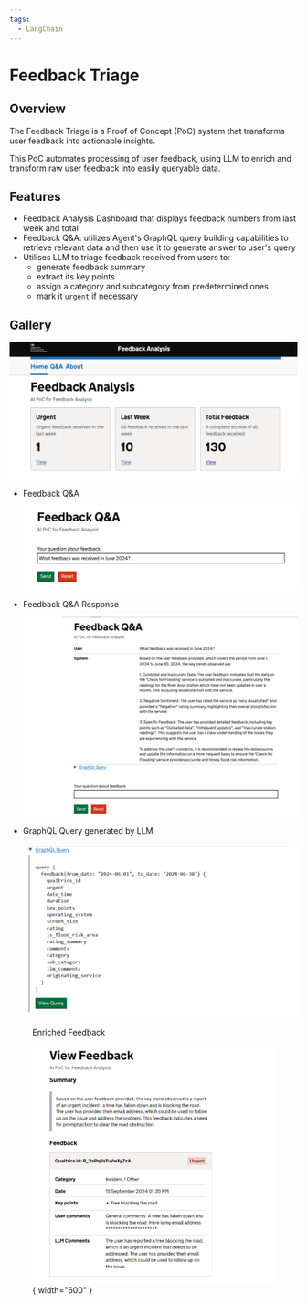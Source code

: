 ```yaml
---
tags:
  - LangChain
---
```


# Feedback Triage

## Overview

The Feedback Triage is a Proof of Concept (PoC) system that transforms user feedback into actionable insights.

This PoC automates processing of user feedback, using LLM to enrich and transform raw user feedback into easily queryable data.

## Features

- Feedback Analysis Dashboard that displays feedback numbers from last week and total
- Feedback Q&A: utilizes Agent's GraphQL query building capabilities to retrieve relevant data and then use it to generate answer to user's query
- Utilises LLM to triage feedback received from users to:
    - generate feedback summary
    - extract its key points
    - assign a category and subcategory from predetermined ones
    - mark it `urgent` if necessary

## Gallery

![GraphQL](../images/projects/feedback-triage/dashboard.png)

<div class="grid cards" markdown>

-   Feedback Q&A

    ![GraphQL](../images/projects/feedback-triage/qa.png)

</div>

<div class="grid cards" markdown>

-   Feedback Q&A Response

    ![Response](../images/projects/feedback-triage/qa-response.png)

-   GraphQL Query generated by LLM

    ![GraphQL](../images/projects/feedback-triage/graph-ql.png)

</div>

<figure markdown="span">

  <figcaption>Enriched Feedback</figcaption>

  ![Enriched Feedback](../images/projects/feedback-triage/urgent.png){ width="600" }

</figure>